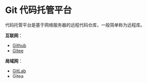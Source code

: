 # Git 代码托管平台

代码托管平台是基于网络服务器的远程代码仓库，一般简单称为远程库。

**互联网**：

- [Github](Github/README.md)
- [Gitee](Gitee/README.md)

**局域网**：

- [GitLab](GitLab/README.md)
- Gitea